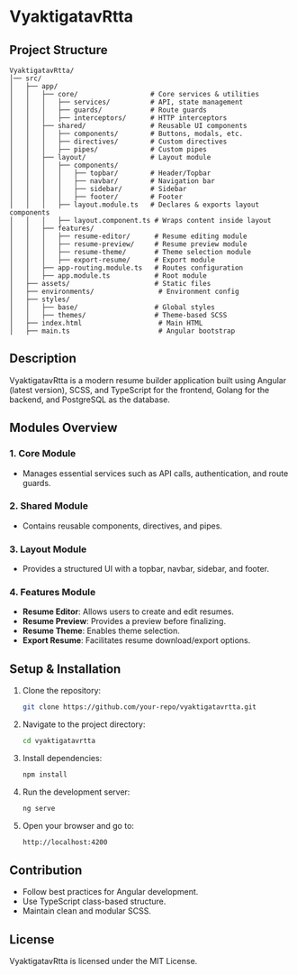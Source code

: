 # VyaktigatavRtta

## Project Structure

```
VyaktigatavRtta/
│── src/
│   ├── app/
│   │   ├── core/                  # Core services & utilities
│   │   │   ├── services/          # API, state management
│   │   │   ├── guards/            # Route guards
│   │   │   ├── interceptors/      # HTTP interceptors
│   │   ├── shared/                # Reusable UI components
│   │   │   ├── components/        # Buttons, modals, etc.
│   │   │   ├── directives/        # Custom directives
│   │   │   ├── pipes/             # Custom pipes
│   │   ├── layout/                # Layout module
│   │   │   ├── components/
│   │   │   │   ├── topbar/        # Header/Topbar
│   │   │   │   ├── navbar/        # Navigation bar
│   │   │   │   ├── sidebar/       # Sidebar
│   │   │   │   ├── footer/        # Footer
│   │   │   ├── layout.module.ts   # Declares & exports layout components
│   │   │   ├── layout.component.ts # Wraps content inside layout
│   │   ├── features/              
│   │   │   ├── resume-editor/      # Resume editing module
│   │   │   ├── resume-preview/     # Resume preview module
│   │   │   ├── resume-theme/       # Theme selection module
│   │   │   ├── export-resume/      # Export module
│   │   ├── app-routing.module.ts   # Routes configuration
│   │   ├── app.module.ts           # Root module
│   ├── assets/                     # Static files
│   ├── environments/                # Environment config
│   ├── styles/                     
│   │   ├── base/                   # Global styles
│   │   ├── themes/                 # Theme-based SCSS
│   ├── index.html                   # Main HTML
│   ├── main.ts                      # Angular bootstrap
```

## Description
VyaktigatavRtta is a modern resume builder application built using Angular (latest version), SCSS, and TypeScript for the frontend, Golang for the backend, and PostgreSQL as the database.

## Modules Overview

### **1. Core Module**
- Manages essential services such as API calls, authentication, and route guards.

### **2. Shared Module**
- Contains reusable components, directives, and pipes.

### **3. Layout Module**
- Provides a structured UI with a topbar, navbar, sidebar, and footer.

### **4. Features Module**
- **Resume Editor**: Allows users to create and edit resumes.
- **Resume Preview**: Provides a preview before finalizing.
- **Resume Theme**: Enables theme selection.
- **Export Resume**: Facilitates resume download/export options.

## Setup & Installation
1. Clone the repository:
   ```sh
   git clone https://github.com/your-repo/vyaktigatavrtta.git
   ```
2. Navigate to the project directory:
   ```sh
   cd vyaktigatavrtta
   ```
3. Install dependencies:
   ```sh
   npm install
   ```
4. Run the development server:
   ```sh
   ng serve
   ```
5. Open your browser and go to:
   ```sh
   http://localhost:4200
   ```

## Contribution
- Follow best practices for Angular development.
- Use TypeScript class-based structure.
- Maintain clean and modular SCSS.

## License
VyaktigatavRtta is licensed under the MIT License.

